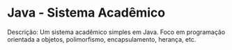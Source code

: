 # Java - Sistema Acadêmico

Descrição:  Um sistema acadêmico simples em Java. Foco em programação orientada a objetos, polimorfismo, encapsulamento, herança, etc.
